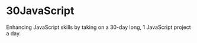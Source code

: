 # 30JavaScript
Enhancing JavaScript skills by taking on a 30-day long, 1 JavaScript project a day. 
